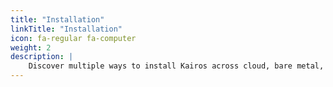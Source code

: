 ```yaml
---
title: "Installation"
linkTitle: "Installation"
icon: fa-regular fa-computer
weight: 2
description: |
    Discover multiple ways to install Kairos across cloud, bare metal, and virtualized environments.
---
```


